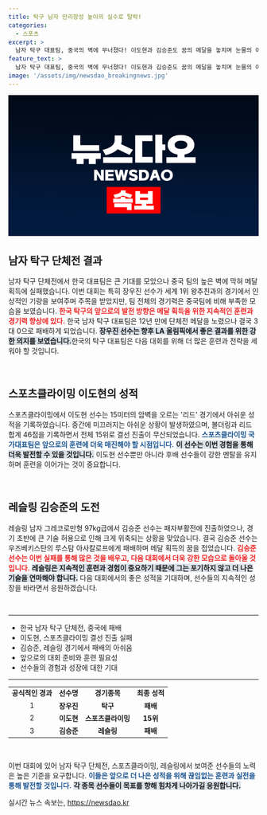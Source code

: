 ```yaml
---
title: 탁구 남자 만리장성 높이의 실수로 탈락!
categories:
  - 스포츠
excerpt: >
  남자 탁구 대표팀, 중국의 벽에 무너졌다! 이도현과 김승준도 꿈의 메달을 놓치며 눈물의 아쉬움을 전했다. LA 올림픽을 향한 다짐과 함께 자세한 소식도 확인해보세요!
feature_text: >
  남자 탁구 대표팀, 중국의 벽에 무너졌다! 이도현과 김승준도 꿈의 메달을 놓치며 눈물의 아쉬움을 전했다. LA 올림픽을 향한 다짐과 함께 자세한 소식도 확인해보세요!
image: '/assets/img/newsdao_breakingnews.jpg'
---
```


<p><img src="/assets/img/newsdao_breakingnews.jpg" alt="pcversion 속보" /></p>

<h2 data-ke-size="size26">남자 탁구 단체전 결과</h2>

<p data-ke-size="size16">남자 탁구 단체전에서 한국 대표팀은 큰 기대를 모았으나 중국 팀의 높은 벽에 막혀 메달 획득에 실패했습니다. 이번 대회는 특히 장우진 선수가 세계 1위 왕추친과의 경기에서 인상적인 기량을 보여주며 주목을 받았지만, 팀 전체의 경기력은 중국팀에 비해 부족한 모습을 보였습니다. <b><span style="color: #ee2323;">한국 탁구의 앞으로의 발전 방향은 메달 획득을 위한 지속적인 훈련과 경기력 향상에 있다.</span></b> 한국 남자 탁구 대표팀은 12년 만에 단체전 메달을 노렸으나 결국 3대 0으로 패배하게 되었습니다. <b><span style="background-color: #21538527;">장우진 선수는 향후 LA 올림픽에서 좋은 결과를 위한 강한 의지를 보였습니다.</span></b>한국의 탁구 대표팀은 다음 대회를 위해 더 많은 훈련과 전략을 세워야 할 것입니다.</p>

<p data-ke-size="size16">&nbsp;</p>

<h2 data-ke-size="size26">스포츠클라이밍 이도현의 성적</h2>

<p data-ke-size="size16">스포츠클라이밍에서 이도현 선수는 15미터의 암벽을 오르는 '리드' 경기에서 아쉬운 성적을 기록하였습니다. 중간에 미끄러지는 아쉬운 상황이 발생하였으며, 볼더링과 리드 합계 46점을 기록하면서 전체 15위로 결선 진출이 무산되었습니다. <b><span style="color: #1a5490;">스포츠클라이밍 국가대표팀은 앞으로의 훈련에 더욱 매진해야 할 시점입니다.</span></b> <b><span style="background-color: #21538527;">이 선수는 이번 경험을 통해 더욱 발전할 수 있을 것입니다.</span></b> 이도현 선수뿐만 아니라 후배 선수들이 강한 멘탈을 유지하며 훈련을 이어가는 것이 중요합니다.</p>

<p data-ke-size="size16">&nbsp;</p>

<h2 data-ke-size="size26">레슬링 김승준의 도전</h2>

<p data-ke-size="size16">레슬링 남자 그레코로만형 97kg급에서 김승준 선수는 패자부활전에 진출하였으나, 경기 초반에 큰 기술 허용으로 인해 크게 위축되는 상황을 맞았습니다. 결국 김승준 선수는 우즈베키스탄의 루스탐 아사칼로프에게 패배하며 메달 획득의 꿈을 접었습니다. <b><span style="color: #ee2323;">김승준 선수는 이번 실패를 통해 많은 것을 배우고, 다음 대회에서 더욱 강한 모습으로 돌아올 것입니다.</span></b> <b><span style="background-color: #21538527;">레슬링은 지속적인 훈련과 경험이 중요하기 때문에 그는 포기하지 않고 더 나은 기술을 연마해야 합니다.</span></b> 다음 대회에서의 좋은 성적을 기대하며, 선수들의 지속적인 성장을 바라면서 응원하겠습니다.</p>

<p data-ke-size="size16">&nbsp;</p>

<hr>

<ul>
<li>한국 남자 탁구 단체전, 중국에 패배</li>
<li>이도현, 스포츠클라이밍 결선 진출 실패</li>
<li>김승준, 레슬링 경기에서 패배의 아쉬움</li>
<li>앞으로의 대회 준비와 훈련 필요성</li>
<li>선수들의 경험과 성장에 대한 기대</li>
</ul>

<hr>

<table style="width:100%;">
<tr>
<td style="text-align: center; height: 17px;"><b>공식적인 경과</b></td>
<td style="text-align: center; height: 17px;"><b>선수명</b></td>
<td style="text-align: center; height: 17px;"><b>경기종목</b></td>
<td style="text-align: center; height: 17px;"><b>최종 성적</b></td>
</tr>
<tr>
<td style="text-align: center; height: 17px;">1</td>
<td style="text-align: center; height: 17px;"><b>장우진</b></td>
<td style="text-align: center; height: 17px;"><b>탁구</b></td>
<td style="text-align: center; height: 17px;"><b>패배</b></td>
</tr>
<tr>
<td style="text-align: center; height: 17px;">2</td>
<td style="text-align: center; height: 17px;"><b>이도현</b></td>
<td style="text-align: center; height: 17px;"><b>스포츠클라이밍</b></td>
<td style="text-align: center; height: 17px;"><b>15위</b></td>
</tr>
<tr>
<td style="text-align: center; height: 17px;">3</td>
<td style="text-align: center; height: 17px;"><b>김승준</b></td>
<td style="text-align: center; height: 17px;"><b>레슬링</b></td>
<td style="text-align: center; height: 17px;"><b>패배</b></td>
</tr>
</table>

<p data-ke-size="size16">&nbsp;</p>

<p data-ke-size="size16">이번 대회에 있어 남자 탁구 단체전, 스포츠클라이밍, 레슬링에서 보여준 선수들의 노력은 높은 기준을 요구합니다. <b><span style="color: #1a5490;">이들은 앞으로 더 나은 성적을 위해 끊임없는 훈련과 실전을 통해 발전할 것입니다.</span></b> <b><span style="background-color: #21538527;">각 종목 선수들이 목표를 향해 힘차게 나아가길 응원합니다.</span></b></p>
실시간 뉴스 속보는, <a href="https://newsdao.kr" rel="dofollow">https://newsdao.kr</a>


